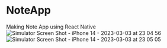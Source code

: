 # NoteApp
Making Note App using React Native
![Simulator Screen Shot - iPhone 14 - 2023-03-03 at 23 04 56](https://user-images.githubusercontent.com/48549853/222818069-ea29c4b1-c4bb-4056-9857-24cda6101a4b.png)
![Simulator Screen Shot - iPhone 14 - 2023-03-03 at 23 05 05](https://user-images.githubusercontent.com/48549853/222818317-5d3eb109-7e01-4419-b6dd-1951d7264ff1.png)
